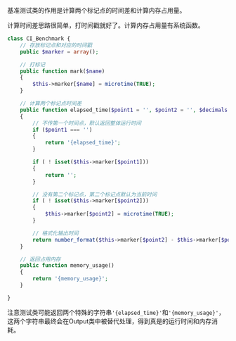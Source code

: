 基准测试类的作用是计算两个标记点的时间差和计算内存占用量。

计算时间差思路很简单，打时间戳就好了。计算内存占用量有系统函数。

```php
class CI_Benchmark {
	// 存放标记点和对应的时间戳
	public $marker = array();

	// 打标记
	public function mark($name)
	{
		$this->marker[$name] = microtime(TRUE);
	}

	// 计算两个标记点时间差
	public function elapsed_time($point1 = '', $point2 = '', $decimals = 4)
	{
		// 不传第一个时间点，默认返回整体运行时间
		if ($point1 === '')
		{
			return '{elapsed_time}';
		}

		if ( ! isset($this->marker[$point1]))
		{
			return '';
		}

		// 没有第二个标记点，第二个标记点默认为当前时间
		if ( ! isset($this->marker[$point2]))
		{
			$this->marker[$point2] = microtime(TRUE);
		}

		// 格式化输出时间
		return number_format($this->marker[$point2] - $this->marker[$point1], $decimals);
	}

	// 返回占用内存
	public function memory_usage()
	{
		return '{memory_usage}';
	}

}
```

注意测试类可能返回两个特殊的字符串```'{elapsed_time}'```和```'{memory_usage}'```，这两个字符串最终会在Output类中被替代处理，得到真是的运行时间和内存消耗。